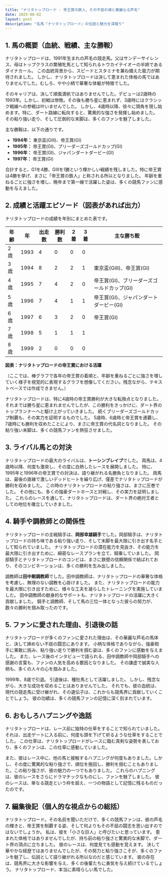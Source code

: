 ```yaml
---
title: "ナリタトップロード - 帝王賞の鉄人、その不屈の魂と華麗なる芦毛"
date: 2025-08-02
layout: post
description: "名馬『ナリタトップロード』の伝説と魅力を深堀り"
---
```


## 1. 馬の概要（血統、戦績、主な勝鞍）

ナリタトップロードは、1991年生まれの芦毛の競走馬。父はサンデーサイレンス、母はトップクラスの繁殖牝馬として知られるトウカイテイオーの半姉であるダイナカール。  この血統背景から、スピードとスタミナを兼ね備えた能力が期待されました。  しかし、ナリタトップロードは決して恵まれた体格の馬ではありませんでした。むしろ、やや小柄で華奢な体躯が特徴でした。

そのキャリアは、決して順風満帆ではありませんでした。デビューは2歳時の1993年。しかし、初戦は惨敗。その後も勝ち星に恵まれず、3歳時にはクラシック戦線への参戦は叶いませんでした。  しかし、4歳時以降、徐々に頭角を現し始めます。特に、ダート路線に転向すると、驚異的な強さを発揮し始めました。  その粘り強い走り、そして圧倒的な末脚は、多くのファンを魅了しました。

主な勝鞍は、以下の通りです。

* **1994年：**  東京盃(GIII)、帝王賞(GI)
* **1995年：**  帝王賞(GI)、ブリーダーズゴールドカップ(GI)
* **1996年：**  帝王賞(GI)、ジャパンダートダービー(GI)
* **1997年：**  帝王賞(GI)


合計すると、G1を4勝、GIIIを1勝という輝かしい戦績を残しました。特に帝王賞は4勝を挙げ、まさに「帝王賞の鉄人」と称される所以となりました。  年齢を重ねるごとに強さを増し、晩年まで第一線で活躍した姿は、多くの競馬ファンに感動を与えました。


## 2. 成績と活躍エピソード（図表があれば出力）

ナリタトップロードの成績を年別にまとめた表です。

| 年齢 | 年 | 出走数 | 勝利数 | 2着 | 3着 | 主な勝ち鞍 |
|---|---|---|---|---|---|---|
| 2歳 | 1993 | 4 | 0 | 0 | 0 |  |
| 3歳 | 1994 | 8 | 2 | 2 | 1 | 東京盃(GIII)、帝王賞(GI) |
| 4歳 | 1995 | 7 | 4 | 2 | 0 | 帝王賞(GI)、ブリーダーズゴールドカップ(GI) |
| 5歳 | 1996 | 7 | 4 | 1 | 1 | 帝王賞(GI)、ジャパンダートダービー(GI) |
| 6歳 | 1997 | 6 | 3 | 2 | 0 | 帝王賞(GI) |
| 7歳 | 1998 | 5 | 1 | 1 | 1 |  |
| 8歳 | 1999 | 2 | 0 | 0 | 0 |  |

**図表：ナリタトップロードの帝王賞における活躍**

（ここでは、棒グラフで各年の帝王賞の着順と、年齢を重ねるごとに強さを増していく様子を視覚的に表現するグラフを想像してください。残念ながら、テキストベースでは作成できません。）

ナリタトップロードは、特に4歳時の帝王賞勝利が大きな転換点となりました。  それまでは勝ち星に恵まれませんでしたが、この勝利をきっかけに、ダート界のトップランナーへと駆け上がっていきました。  続くブリーダーズゴールドカップ制覇も、その実力を証明するものでした。  5歳時、6歳時と帝王賞を連覇し、7歳時にも勝利を収めたことにより、まさに帝王賞の代名詞となりました。  その粘り強い末脚は、多くの競馬ファンを熱狂させました。


## 3. ライバル馬との対決

ナリタトップロードの最大のライバルは、**トーシンブレイブ**でした。  両馬は、4歳時以降、何度も激突し、その度に白熱したレースを展開しました。  特に、1995年と1996年の帝王賞での対決は、語り継がれる名勝負となりました。  両馬は、最後の直線で激しいデッドヒートを繰り広げ、僅差でナリタトップロードが勝利を収めました。  この時のナリタトップロードの粘り強さは、まさに圧巻でした。  その他にも、多くの強豪ダートホースと対戦し、その実力を証明しました。  これらのレースを通して、ナリタトップロードは、ダート界の絶対王者としての地位を確立していきました。


## 4. 騎手や調教師との関係性

ナリタトップロードの主戦騎手は、**岡部幸雄騎手**でした。岡部騎手は、ナリタトップロードの持ち味である粘り強い走り、そして末脚を最大限に引き出す名手として知られていました。  ナリタトップロードの潜在能力を見抜き、その能力を最大限に引き出すために、綿密なレースプランを立て、騎乗していました。  岡部騎手とナリタトップロードのコンビは、まさに鉄壁の信頼関係で結ばれており、そのコンビネーションは、多くの勝利を生み出しました。

調教師は**田中剛調教師**でした。田中調教師は、ナリタトップロードの華奢な体格を考慮し、無理のない調教を心掛けました。  また、ナリタトップロードの能力を最大限に引き出すために、様々な工夫を凝らしたトレーニングを実施していました。  田中調教師の献身的なサポートも、ナリタトップロードの活躍に大きく貢献しました。  騎手と調教師、そして馬の三位一体となった彼らの努力が、数々の勝利を掴み取ったのです。


## 5. ファンに愛された理由、引退後の話

ナリタトップロードが多くのファンに愛された理由は、その華麗な芦毛の馬体と、決して諦めない不屈の闘志にあります。  小柄な体格でありながら、強豪相手に果敢に挑み、粘り強い走りで勝利を掴む姿は、多くのファンに感動を与えました。  また、レース後のインタビューで語られる、田中調教師や岡部騎手への感謝の言葉も、ファンの人気を高める要因となりました。  その謙虚で誠実な人柄も、多くの人々の心を掴みました。

1999年、8歳で引退。  引退後は、種牡馬として活躍しました。  しかし、残念ながら、大きな成功を収めることはありませんでした。  それでも、彼の血統は、現代の競走馬に受け継がれ、その遺伝子は、これからも競馬界に貢献していくことでしょう。  彼の功績は、多くの競馬ファンの記憶に深く刻まれています。


## 6. おもしろハプニングや逸話

ナリタトップロードは、レース前に独特の仕草をすることで知られていました。  それは、出走ゲートに入る前に、何度も頭を下げて祈るような仕草をすることでした。  この仕草は、ナリタトップロードがレースに臨む真剣な姿勢を表しており、多くのファンは、この仕草に感動していました。

また、彼はレース中に、他の馬と接触するハプニングが何度もありました。しかし、その度に驚異的な粘り強さで、順位を挽回し、勝利を掴むこともありました。この粘り強さが、彼の魅力の一つでもありました。  これらのハプニングは、彼のレースをさらにドラマチックなものにし、ファンを魅了しました。  彼のレースは、単なる競走という枠を超え、一つの物語として記憶に残るものだったのです。


## 7. 編集後記（個人的な視点からの総括）

ナリタトップロード。その名前を聞いただけで、多くの競馬ファンは、彼の芦毛の輝きと、帝王賞を制覇する姿、そして何よりもその不屈の闘志を思い出すのではないでしょうか。  私は、彼を「小さな巨人」と呼びたいと思っています。  恵まれた体格ではありませんでしたが、持ち前の粘り強さと驚異的な末脚で、ダート界の頂点に立ちました。  彼のレースは、何度見ても感動を覚えます。  決して華やかな経歴ではありませんでしたが、その努力と粘り強さこそが、多くのファンを魅了し、伝説として語り継がれる所以なのだと感じています。  彼の存在は、競馬界に大きな影響を与え、多くの後輩たちに勇気を与え続けているでしょう。  ナリタトップロード、本当に素晴らしい馬でした。
